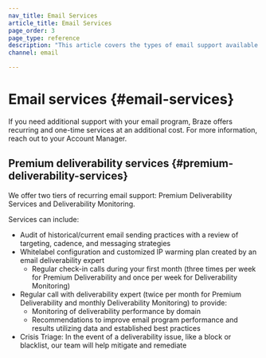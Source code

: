```yaml
---
nav_title: Email Services
article_title: Email Services
page_order: 3
page_type: reference
description: "This article covers the types of email support available through Braze."
channel: email

---
```


# Email services {#email-services}

If you need additional support with your email program, Braze offers recurring and one-time services at an additional cost. For more information, reach out to your Account Manager.

## Premium deliverability services {#premium-deliverability-services}

We offer two tiers of recurring email support: Premium Deliverability Services and Deliverability Monitoring.

Services can include:

- Audit of historical/current email sending practices with a review of targeting, cadence, and messaging strategies
- Whitelabel configuration and customized IP warming plan created by an email deliverability expert
  - Regular check-in calls during your first month (three times per week for Premium Deliverability and once per week for Deliverability Monitoring)
- Regular call with deliverability expert (twice per month for Premium Deliverability and monthly Deliverability Monitoring) to provide:
  - Monitoring of deliverability performance by domain
  - Recommendations to improve email program performance and results utilizing data and established best practices
- Crisis Triage: In the event of a deliverability issue, like a block or blacklist, our team will help mitigate and remediate

